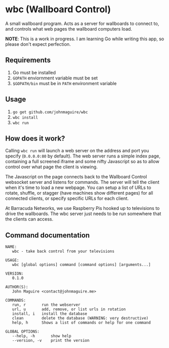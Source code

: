 # wbc (Wallboard Control)
A small wallboard program. Acts as a server for wallboards to connect to, and controls what web pages the wallboard computers load.

**NOTE**: This is a work in progress. I am learning Go while writing this app, so please don't expect perfection.

Requirements
------------
1. Go must be installed
2. `GOPATH` enviornment variable must be set
3. `$GOPATH/bin` must be in `PATH` environment variable

Usage
-----
1. `go get github.com/johnmaguire/wbc`
2. `wbc install`
3. `wbc run`

How does it work?
-----------------
Calling `wbc run` will launch a web server on the address and port you specify (`0.0.0.0:80` by default).  The web server runs a simple index page, containing a full screened iframe and some nifty Javascript so as to allow control over what page the client is viewing.

The Javascript on the page connects back to the Wallboard Control websocket server and listens for commands. The server will tell the client when it's time to load a new webpage.  You can setup a list of URLs to rotate, shuffle, or stagger (have machines show different pages) for all connected clients, or specify specific URLs for each client.

At Barracuda Networks, we use Raspberry Pis hooked up to televisions to drive the wallboards. The wbc server just needs to be run somewhere that the clients can access.

Command documentation
---------------------
```
NAME:
   wbc - take back control from your televisions

USAGE:
   wbc [global options] command [command options] [arguments...]

VERSION:
   0.1.0

AUTHOR(S):
   John Maguire <contact@johnmaguire.me>

COMMANDS:
   run, r       run the webserver
   url, u       add, remove, or list urls in rotation
   install, i   install the database
   clean        delete the database (WARNING: very destructive)
   help, h      Shows a list of commands or help for one command

GLOBAL OPTIONS:
   --help, -h       show help
   --version, -v    print the version
```
